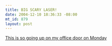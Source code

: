 ```yaml
--- 
title: BIG SCARY LASER!
date: 2004-12-10 18:36:33 -08:00
mt_id: 879
layout: post
---
```

<A HREF='http://www.electricstuff.co.uk/scarylaser.gif'>This is so going up on my office door on Monday</A>
